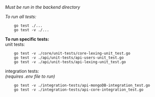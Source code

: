 _Must be run in the backend directory_  
  
*To run all tests:* 
``` 
    go test ./...  
    go test -v ./...  
```
**To run specific tests:**  
unit tests:
```
    go test -v ./core/unit-tests/core-lexing-unit_test.go  
    go test -v ./api/unit-tests/api-users-unit_test.go  
    go test -v ./api/unit-tests/api-lexing-unit_test.go
```
integration tests:  
_(requires .env file to run)_
```
    go test -v ./integration-tests/api-mongoDB-integration_test.go  
    go test -v ./integration-tests/api-core-integration_test.go  
```